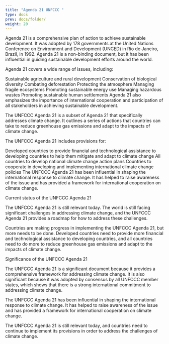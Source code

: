 ```yaml
---
title: "Agenda 21 UNFCCC "
type: docs
prev: docs/folder/
weight: 20
---
```

Agenda 21 is a comprehensive plan of action to achieve sustainable development. It was adopted by 178 governments at the United Nations Conference on Environment and Development (UNCED) in Rio de Janeiro, Brazil, in 1992. Agenda 21 is a non-binding document, but it has been influential in guiding sustainable development efforts around the world.

Agenda 21 covers a wide range of issues, including:

Sustainable agriculture and rural development
Conservation of biological diversity
Combating deforestation
Protecting the atmosphere
Managing fragile ecosystems
Promoting sustainable energy use
Managing hazardous wastes
Promoting sustainable human settlements
Agenda 21 also emphasizes the importance of international cooperation and participation of all stakeholders in achieving sustainable development.

The UNFCCC Agenda 21 is a subset of Agenda 21 that specifically addresses climate change. It outlines a series of actions that countries can take to reduce greenhouse gas emissions and adapt to the impacts of climate change.

The UNFCCC Agenda 21 includes provisions for:

Developed countries to provide financial and technological assistance to developing countries to help them mitigate and adapt to climate change
All countries to develop national climate change action plans
Countries to cooperate in developing and implementing international climate change policies
The UNFCCC Agenda 21 has been influential in shaping the international response to climate change. It has helped to raise awareness of the issue and has provided a framework for international cooperation on climate change.

Current status of the UNFCCC Agenda 21

The UNFCCC Agenda 21 is still relevant today. The world is still facing significant challenges in addressing climate change, and the UNFCCC Agenda 21 provides a roadmap for how to address these challenges.

Countries are making progress in implementing the UNFCCC Agenda 21, but more needs to be done. Developed countries need to provide more financial and technological assistance to developing countries, and all countries need to do more to reduce greenhouse gas emissions and adapt to the impacts of climate change.

Significance of the UNFCCC Agenda 21

The UNFCCC Agenda 21 is a significant document because it provides a comprehensive framework for addressing climate change. It is also significant because it was adopted by consensus by all UNFCCC member states, which shows that there is a strong international commitment to addressing climate change.

The UNFCCC Agenda 21 has been influential in shaping the international response to climate change. It has helped to raise awareness of the issue and has provided a framework for international cooperation on climate change.

The UNFCCC Agenda 21 is still relevant today, and countries need to continue to implement its provisions in order to address the challenges of climate change.
